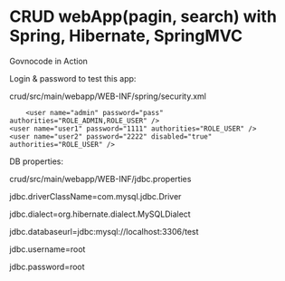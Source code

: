 # CRUD webApp(pagin, search) with Spring, Hibernate, SpringMVC

Govnocode in Action

Login & password to test this app:

crud/src/main/webapp/WEB-INF/spring/security.xml

        <user name="admin" password="pass" authorities="ROLE_ADMIN,ROLE_USER" />
	<user name="user1" password="1111" authorities="ROLE_USER" />
	<user name="user2" password="2222" disabled="true" authorities="ROLE_USER" />
				

DB properties:
				
crud/src/main/webapp/WEB-INF/jdbc.properties

jdbc.driverClassName=com.mysql.jdbc.Driver

jdbc.dialect=org.hibernate.dialect.MySQLDialect

jdbc.databaseurl=jdbc:mysql://localhost:3306/test

jdbc.username=root

jdbc.password=root
